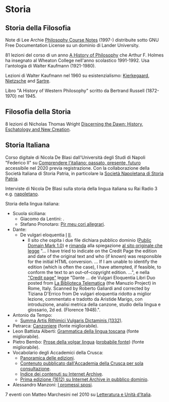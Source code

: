 # Storia

## Storia della Filosofia

Note di Lee Archie [Philosophy Course Notes](https://philosophy.lander.edu) (1997-) distribuite sotto GNU Free Documentation License su un dominio di Lander University.

81 lezioni del corso di un anno [A History of Philosophy](https://www.youtube.com/playlist?list=PL9GwT4_YRZdBf9nIUHs0zjrnUVl-KBNSM) che Arthur F. Holmes ha insegnato al Wheaton College nell'anno scolastico 1991-1992.
Usa l'antologia di Walter Kaufmann (1921-1980).

Lezioni di Walter Kaufmann nel 1960 su esistenzialismo: [Kierkegaard](https://archive.org/details/KierkegaardAndTheCrisisInReligion), [Nietzsche](https://archive.org/details/NietzscheAndTheCrisisInPhilosophy) and [Sartre](https://archive.org/details/SartreAndTheCrisisInMorality).

Libro "A History of Western Philosophy" scritto da Bertrand Russell (1872-1970) nel 1945.

## Filosofia della Storia

8 lezioni di Nicholas Thomas Wright [Discerning the Dawn: History, Eschatology and New Creation](https://www.giffordlectures.org/lectures/discerning-dawn-history-eschatology-and-new-creation).

## Storia Italiana

Corso digitale di Nicola De Blasi dall'Università degli Studi di Napoli "Federico II" su [Comprendere l'italiano: passato, presente, futuro](https://mooc.federica.eu/c/comprendere_litaliano_passato_presente_futuro) accessibile nel 2020 previa registrazione.
Con la collaborazione della Società Italiana di Storia Patria, in particolare la [Società Napoletana di Storia Patria](http://www.storiapatrianapoli.it).

Interviste di Nicola De Blasi sulla storia della lingua italiana su Rai Radio 3
e.g. [napoletano](https://www.raiplayradio.it/audio/2016/01/Il-napoletano-ieri-e-oggi---La-Lingua-Batte-del-17012016-e4b8c474-1424-4cc0-a6e4-a2bc8bc35279.html).

Storia della lingua italiana:
* Scuola siciliana:
  * Giacomo da Lentini: [](https://it.wikisource.org/wiki/Amore_è_uno_desio_che_ven_da%27_core).
  * Stefano Pronotaro: [Pir meu cori allegrari](https://it.wikisource.org/wiki/Pir_meu_cori_allegrari).
* Dante:
  * De vulgari eloquentia [I](https://github.com/cltk/lat_text_latin_library/blob/76229acaf02efd1964ac32009408a90b6f279758/dante/vulgar.txt) [II](https://github.com/cltk/lat_text_latin_library/blob/76229acaf02efd1964ac32009408a90b6f279758/dante/vulgar2.txt).
    * Il sito che ospita i due file dichiara pubblico dominio ([Public Domain Mark 1.0](https://github.com/cltk/lat_text_latin_library/blob/76229acaf02efd1964ac32009408a90b6f279758/LICENSE.md))
      e [rimanda](https://github.com/cltk/lat_text_latin_library/blob/76229acaf02efd1964ac32009408a90b6f279758/README.md) alla spiegazione [al sito originale che legge](http://thelatinlibrary.com/about.html)
      "... I have tried to indicate on the Credit Page the edition and date of the original text and who (if known) was responsible for the initial HTML conversion. ... If I am unable to identify the edition (which is often the case), I have attempted, if feasible, to conform the text to an out–of–copyright edition. ...",
      e nella ["Credit page"](http://thelatinlibrary.com/cred.html) legge
      "Dante ... de Vulgari Eloquentia Libri Duo posted from [La Biblioteca Telematica](http://www.liberliber.it/) (the Manuzio Project) in Rome, Italy. Scanned by Roberto Galiardi and corrected by Tiziana D'Errico from De vulgari eloquentia ridotto a miglior lezione, commentato e tradotto da Aristide Marigo, con introduzione, analisi metrica della canzone, studio della lingua e glossario, 2d ed. (Florence 1948).".
* Antonio da Tempo:
  * [Summa Artis Rithimici Vulgaris Dictaminis (1332)](https://archive.org/details/bub_gb_OBU_3TiiNjgC).
* Petrarca: [Canzoniere](https://it.wikisource.org/wiki/Canzoniere_(Rerum_vulgarium_fragmenta)) (fonte migliorabile).
* Leon Battista Alberti: [Grammatica della lingua toscana](https://it.wikisource.org/wiki/Grammatica_della_lingua_toscana) (fonte migliorabile).
* Pietro Bembo: [Prose della volgar lingua](https://it.wikisource.org/wiki/Prose_della_volgar_lingua) ([probabile fonte](https://www.liberliber.it/online/autori/autori-b/pietro-bembo/prose-della-volgar-lingua/)) (fonte migliorabile).
* Vocabolario degli Accademici della Crusca:
  * [Panoramica delle edizioni](https://it.wikipedia.org/w/index.php?title=Vocabolario_della_Crusca&oldid=114470624).
  * [Contenuto pubblicato dall'Accademia della Crusca per sola consultazione](http://www.lessicografia.it/lettura_testi.jsp).
  * [Indice dei contenuti su Internet Archive](https://archive.org/details/texts?and%5B%5D=%22vocabolario+degli+accademici+della+crusca%22&sin=&sort=date).
  * [Prima edizione (1612) su Internet Archive in pubblico dominio](https://archive.org/details/bub_gb_87RCOgpN-MUC).
* Alessandro Manzoni: [I promessi sposi](https://it.wikisource.org/wiki/I_promessi_sposi_-_Storia_della_colonna_infame_(1840)).

7 eventi con Matteo Marchesini nel 2010 su [Letteratura e Unità d'Italia](https://www.radioradicale.it/organizzatore/8035/biblioteca-comunale-edmondo-de-amicis-di-anzola-dell-emilia).
